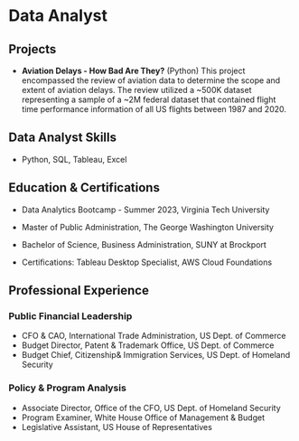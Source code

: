 # Data Analyst

## Projects

 * **Aviation Delays - How Bad Are They?** (Python)
   This project encompassed the review of aviation data to determine the scope
   and extent of aviation delays. The review utilized a ~500K dataset
   representing a sample of a ~2M federal dataset that contained flight
   time performance information of all US flights between 1987 and 2020.
 
## Data Analyst Skills
* Python, SQL, Tableau, Excel

## Education & Certifications
* Data Analytics Bootcamp - Summer 2023, Virginia Tech University
* Master of Public Administration, The George Washington University
* Bachelor of Science, Business Administration, SUNY at Brockport

* Certifications: Tableau Desktop Specialist, AWS Cloud Foundations

## Professional Experience
### Public Financial Leadership
* CFO & CAO, International Trade Administration, US Dept. of Commerce
* Budget Director, Patent & Trademark Office, US Dept. of Commerce
* Budget Chief, Citizenship& Immigration Services, US Dept. of Homeland Security

### Policy & Program Analysis
* Associate Director, Office of the CFO, US Dept. of Homeland Security
* Program Examiner, White House Office of Management & Budget
* Legislative Assistant, US House of Representatives
